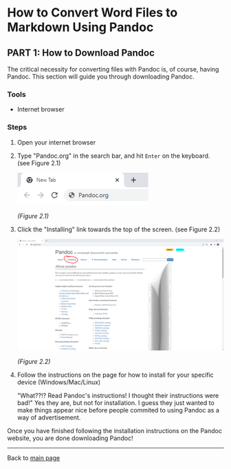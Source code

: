 # How to Convert Word Files to Markdown Using Pandoc

## PART 1: How to Download Pandoc

The critical necessity for converting files with Pandoc is, of course, having Pandoc. This section will guide you through downloading Pandoc.

### Tools

* Internet browser

### Steps

1. Open your internet browser
2. Type "Pandoc.org" in the search bar, and hit `Enter` on the keyboard. (see Figure 2.1)

    ![Search bar](images/Figure2.1.PNG)

    *(Figure 2.1)*
3. Click the "Installing" link towards the top of the screen. (see Figure 2.2)

    ![Installing](images/Figure2.2.PNG)

    *(Figure 2.2)*
4. Follow the instructions on the page for how to install for your specific device (Windows/Mac/Linux)

    "What??!? Read Pandoc's instructions! I thought their instructions were bad!" Yes they are, but not for installation. I guess they just wanted to make things appear nice before people commited to using Pandoc as a way of advertisement.

Once you have finished following the installation instructions on the Pandoc website, you are done downloading Pandoc!

-------
Back to [main page](index.md)
